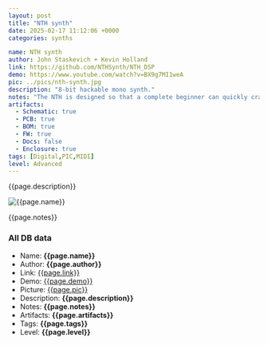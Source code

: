 ```yaml
---
layout: post
title: "NTH synth"
date: 2025-02-17 11:12:06 +0000
categories: synths

name: NTH synth
author: John Staskevich + Kevin Holland
link: https://github.com/NTHSynth/NTH_DSP
demo: https://www.youtube.com/watch?v=BX9g7MI1weA
pic: ../pics/nth-synth.jpg
description: "8-bit hackable mono synth."
notes: "The NTH is designed so that a complete beginner can quickly craft incredibly varied timbres. For the synth veteran, the NTH offers relief from layered menus and obscured functions. The NTH puts a smile on the face of musicians and non-musicians, synth geeks and synth novices, children and adults alike."
artifacts:
  - Schematic: true
  - PCB: true
  - BOM: true
  - FW: true
  - Docs: false
  - Enclosure: true
tags: [Digital,PIC,MIDI]
level: Advanced
---
```


{{page.description}}

![{{page.name}}]({{page.pic}})

{{page.notes}}

### All DB data
- Name: **{{page.name}}**
- Author: **{{page.author}}**
- Link: [{{page.link}}]({{page.link}})
- Demo: [{{page.demo}}]({{page.demo}})
- Picture: [{{page.pic}}]({{page.pic}})
- Description: **{{page.description}}**
- Notes: **{{page.notes}}**
- Artifacts: **{{page.artifacts}}**
- Tags: **{{page.tags}}**
- Level: **{{page.level}}**
